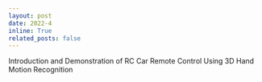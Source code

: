 ```yaml
---
layout: post
date: 2022-4
inline: True
related_posts: false
---
```


Introduction and Demonstration of RC Car Remote Control Using 3D Hand Motion Recognition
